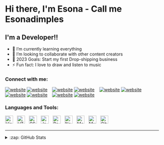 # Hi there, I'm Esona - Call me Esonadimples

## I'm a Developer!!

- 🌱 I’m currently learning everything
- 👯 I’m looking to collaborate with other content creators
- 🥅 2023 Goals: Start my first Drop-shipping business
- ⚡ Fun fact: I love to draw and listen to music

### Connect with me:

[![website](./img/globe-light.svg)](https://remarkableally.com#gh-light-mode-only)
[![website](./img/globe-dark.svg)](https://remarkableally.com#gh-dark-mode-only)
&nbsp;&nbsp;
[![website](./img/youtube-light.svg)](https://www.youtube.com/channel/UCRRFHzaTXhGkEiy8twVVTpw#gh-light-mode-only)
[![website](./img/youtube-dark.svg)](https://www.youtube.com/channel/UCRRFHzaTXhGkEiy8twVVTpw#gh-dark-mode-only)
&nbsp;&nbsp;
[![website](./img/twitter-light.svg)](https://twitter.com/xoli_kelvin#gh-light-mode-only)
[![website](./img/twitter-dark.svg)](https://twitter.com/xoli_kelvin#gh-dark-mode-only)
&nbsp;&nbsp;
[![website](./img/linkedin-light.svg)](https://linkedin.com/in/xolile-radebe-271a73252#gh-light-mode-only)
[![website](./img/linkedin-dark.svg)](https://www.linkedin.com/in/xolile-radebe-271a73252#gh-dark-mode-only)
&nbsp;&nbsp;
[![website](./img/instagram-light.svg)](https://instagram.com/xoli_kelvin#gh-light-mode-only)
[![website](./img/instagram-dark.svg)](https://instagram.com/xoli_kelvin#gh-dark-mode-only)

### Languages and Tools:

<img align="left" alt="Visual Studio Code" width="26px" src="https://cdn.jsdelivr.net/gh/devicons/devicon/icons/vscode/vscode-original.svg" style="padding-right:10px;" />
<img align="left" alt="HTML5" width="26px" src="https://cdn.jsdelivr.net/gh/devicons/devicon/icons/html5/html5-original.svg" style="padding-right:10px;" />
<img align="left" alt="CSS3" width="26px" src="https://cdn.jsdelivr.net/gh/devicons/devicon/icons/css3/css3-original.svg" style="padding-right:10px;" />
<img align="left" alt="JavaScript" width="26px" src="https://cdn.jsdelivr.net/gh/devicons/devicon/icons/javascript/javascript-original.svg" style="padding-right:10px;" />
<img align="left" alt="React" width="26px" src="https://cdn.jsdelivr.net/gh/devicons/devicon/icons/react/react-original.svg" style="padding-right:10px;" />
<img align="left" alt="Node.js" width="26px" src="https://cdn.jsdelivr.net/gh/devicons/devicon/icons/nodejs/nodejs-original.svg" style="padding-right:10px;" />
<img align="left" alt="MongoDB" width="26px" src="https://cdn.jsdelivr.net/gh/devicons/devicon/icons/mongodb/mongodb-original.svg" style="padding-right:10px;" />
<img align="left" alt="MySQL" width="26px" src="https://cdn.jsdelivr.net/gh/devicons/devicon/icons/mysql/mysql-original.svg" style="padding-right:10px;" />
<img align="left" alt="GitHub" width="26px" src="https://user-images.githubusercontent.com/3369400/139447912-e0f43f33-6d9f-45f8-be46-2df5bbc91289.png" style="padding-right:10px;" />


<br />
<br />

---

<details>
  <summary>:zap: GitHub Stats</summary>

  <img align="left" alt="codeSTACKr's GitHub Stats" src="https://github-readme-stats.vercel.app/api?username=Esonadimples&show_icons=true&hide_border=false&title_color=ff652f&icon_color=FFE400&bg_color=09131B&text_color=ffffff&border_color=0c1a25" />

</details>
